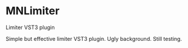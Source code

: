 # MNLimiter
Limiter VST3 plugin 

Simple but effective limiter VST3 plugin.
Ugly background. Still testing.
